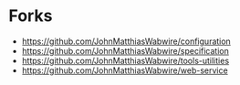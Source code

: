 # Forks

- https://github.com/JohnMatthiasWabwire/configuration
- https://github.com/JohnMatthiasWabwire/specification
- https://github.com/JohnMatthiasWabwire/tools-utilities
- https://github.com/JohnMatthiasWabwire/web-service

